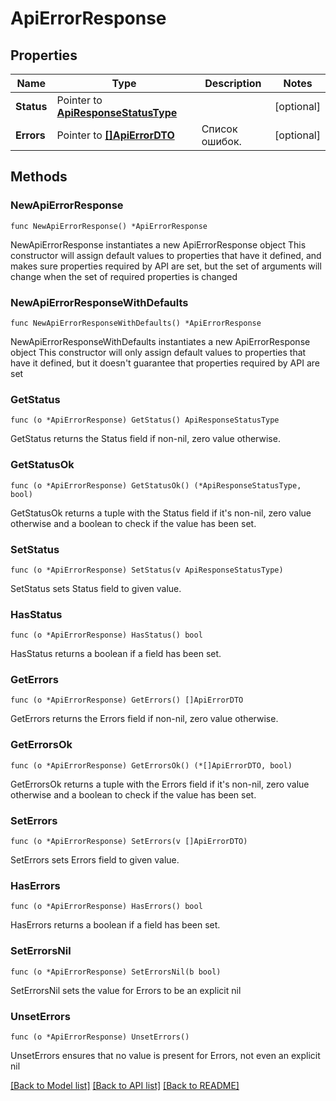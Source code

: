# ApiErrorResponse

## Properties

Name | Type | Description | Notes
------------ | ------------- | ------------- | -------------
**Status** | Pointer to [**ApiResponseStatusType**](ApiResponseStatusType.md) |  | [optional] 
**Errors** | Pointer to [**[]ApiErrorDTO**](ApiErrorDTO.md) | Список ошибок. | [optional] 

## Methods

### NewApiErrorResponse

`func NewApiErrorResponse() *ApiErrorResponse`

NewApiErrorResponse instantiates a new ApiErrorResponse object
This constructor will assign default values to properties that have it defined,
and makes sure properties required by API are set, but the set of arguments
will change when the set of required properties is changed

### NewApiErrorResponseWithDefaults

`func NewApiErrorResponseWithDefaults() *ApiErrorResponse`

NewApiErrorResponseWithDefaults instantiates a new ApiErrorResponse object
This constructor will only assign default values to properties that have it defined,
but it doesn't guarantee that properties required by API are set

### GetStatus

`func (o *ApiErrorResponse) GetStatus() ApiResponseStatusType`

GetStatus returns the Status field if non-nil, zero value otherwise.

### GetStatusOk

`func (o *ApiErrorResponse) GetStatusOk() (*ApiResponseStatusType, bool)`

GetStatusOk returns a tuple with the Status field if it's non-nil, zero value otherwise
and a boolean to check if the value has been set.

### SetStatus

`func (o *ApiErrorResponse) SetStatus(v ApiResponseStatusType)`

SetStatus sets Status field to given value.

### HasStatus

`func (o *ApiErrorResponse) HasStatus() bool`

HasStatus returns a boolean if a field has been set.

### GetErrors

`func (o *ApiErrorResponse) GetErrors() []ApiErrorDTO`

GetErrors returns the Errors field if non-nil, zero value otherwise.

### GetErrorsOk

`func (o *ApiErrorResponse) GetErrorsOk() (*[]ApiErrorDTO, bool)`

GetErrorsOk returns a tuple with the Errors field if it's non-nil, zero value otherwise
and a boolean to check if the value has been set.

### SetErrors

`func (o *ApiErrorResponse) SetErrors(v []ApiErrorDTO)`

SetErrors sets Errors field to given value.

### HasErrors

`func (o *ApiErrorResponse) HasErrors() bool`

HasErrors returns a boolean if a field has been set.

### SetErrorsNil

`func (o *ApiErrorResponse) SetErrorsNil(b bool)`

 SetErrorsNil sets the value for Errors to be an explicit nil

### UnsetErrors
`func (o *ApiErrorResponse) UnsetErrors()`

UnsetErrors ensures that no value is present for Errors, not even an explicit nil

[[Back to Model list]](../README.md#documentation-for-models) [[Back to API list]](../README.md#documentation-for-api-endpoints) [[Back to README]](../README.md)


